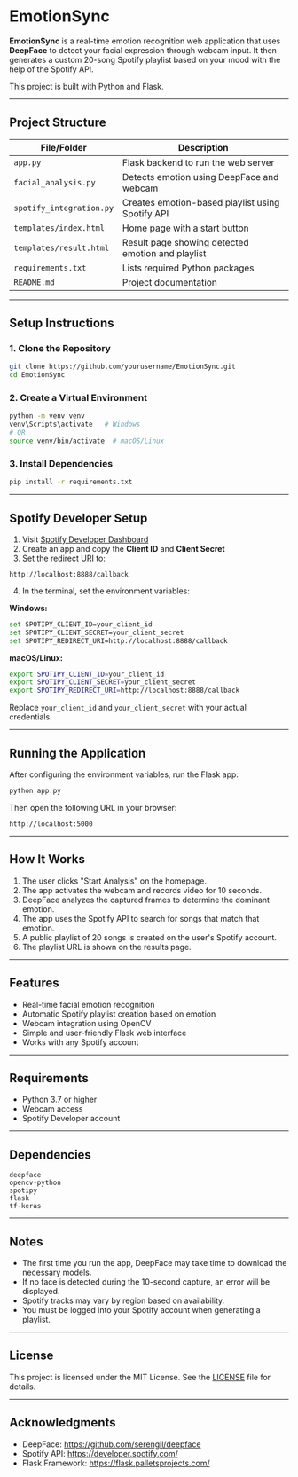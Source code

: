 # EmotionSync

**EmotionSync** is a real-time emotion recognition web application that uses **DeepFace** to detect your facial expression through webcam input. It then generates a custom 20-song Spotify playlist based on your mood with the help of the Spotify API.

This project is built with Python and Flask.

---

## Project Structure

| File/Folder              | Description                                      |
|--------------------------|--------------------------------------------------|
| `app.py`                 | Flask backend to run the web server              |
| `facial_analysis.py`     | Detects emotion using DeepFace and webcam        |
| `spotify_integration.py` | Creates emotion-based playlist using Spotify API |
| `templates/index.html`   | Home page with a start button                    |
| `templates/result.html`  | Result page showing detected emotion and playlist |
| `requirements.txt`       | Lists required Python packages                   |
| `README.md`              | Project documentation                            |

---

## Setup Instructions

### 1. Clone the Repository
```bash
git clone https://github.com/yourusername/EmotionSync.git
cd EmotionSync
```

### 2. Create a Virtual Environment
```bash
python -m venv venv
venv\Scripts\activate   # Windows
# OR
source venv/bin/activate  # macOS/Linux
```

### 3. Install Dependencies
```bash
pip install -r requirements.txt
```

---

## Spotify Developer Setup

1. Visit [Spotify Developer Dashboard](https://developer.spotify.com/dashboard/)
2. Create an app and copy the **Client ID** and **Client Secret**
3. Set the redirect URI to:
```
http://localhost:8888/callback
```
4. In the terminal, set the environment variables:

**Windows:**
```bash
set SPOTIPY_CLIENT_ID=your_client_id
set SPOTIPY_CLIENT_SECRET=your_client_secret
set SPOTIPY_REDIRECT_URI=http://localhost:8888/callback
```

**macOS/Linux:**
```bash
export SPOTIPY_CLIENT_ID=your_client_id
export SPOTIPY_CLIENT_SECRET=your_client_secret
export SPOTIPY_REDIRECT_URI=http://localhost:8888/callback
```

Replace `your_client_id` and `your_client_secret` with your actual credentials.

---

## Running the Application

After configuring the environment variables, run the Flask app:

```bash
python app.py
```

Then open the following URL in your browser:

```
http://localhost:5000
```

---

## How It Works

1. The user clicks "Start Analysis" on the homepage.
2. The app activates the webcam and records video for 10 seconds.
3. DeepFace analyzes the captured frames to determine the dominant emotion.
4. The app uses the Spotify API to search for songs that match that emotion.
5. A public playlist of 20 songs is created on the user's Spotify account.
6. The playlist URL is shown on the results page.

---

## Features

- Real-time facial emotion recognition
- Automatic Spotify playlist creation based on emotion
- Webcam integration using OpenCV
- Simple and user-friendly Flask web interface
- Works with any Spotify account

---

## Requirements

- Python 3.7 or higher
- Webcam access
- Spotify Developer account

---

## Dependencies

```
deepface
opencv-python
spotipy
flask
tf-keras
```

---

## Notes

- The first time you run the app, DeepFace may take time to download the necessary models.
- If no face is detected during the 10-second capture, an error will be displayed.
- Spotify tracks may vary by region based on availability.
- You must be logged into your Spotify account when generating a playlist.

---

## License

This project is licensed under the MIT License. See the [LICENSE](LICENSE) file for details.

---

## Acknowledgments

- DeepFace: https://github.com/serengil/deepface  
- Spotify API: https://developer.spotify.com/  
- Flask Framework: https://flask.palletsprojects.com/
